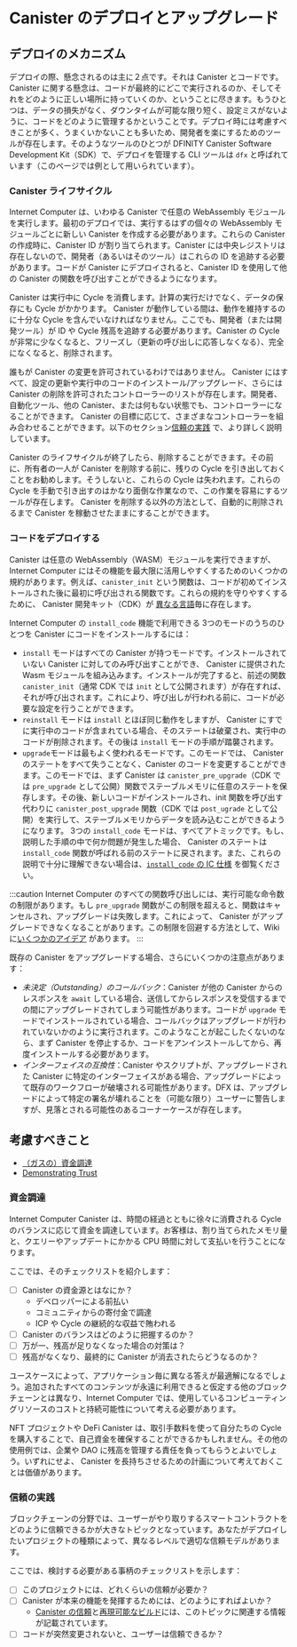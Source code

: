# Canister のデプロイとアップグレード

## デプロイのメカニズム

デプロイの際、懸念されるのは主に２点です。それは Canister とコードです。 Canister に関する懸念は、コードが最終的にどこで実行されるのか、そしてそれをどのように正しい場所に持っていくのか、ということに尽きます。もうひとつは、データの損失がなく、ダウンタイムが可能な限り短く、設定ミスがないように、コードをどのように管理するかということです。デプロイ時には考慮すべきことが多く、うまくいかないことも多いため、開発者を楽にするためのツールが存在します。そのようなツールのひとつが DFINITY Canister Software Development Kit（SDK）で、デプロイを管理する CLI ツールは `dfx` と呼ばれています（このページでは例として用いられています）。

### Canister ライフサイクル

Internet Computer は、いわゆる Canister で任意の WebAssembly モジュールを実行します。最初のデプロイでは、実行するはずの個々の WebAssembly モジュールごとに新しい Canister を作成する必要があります。これらの Canister の作成時に、Canister ID が割り当てられます。Canister には中央レジストリは存在しないので、開発者（あるいはそのツール）はこれらの ID を追跡する必要があります。コードが Canister にデプロイされると、Canister ID を使用して他の Canister の関数を呼び出すことができるようになります。

 Canister は実行中に Cycle を消費します。計算の実行だけでなく、データの保存にも Cycle がかかります。 Canister が動作している間は、動作を維持するのに十分な Cycle を含んでいなければなりません。ここでも、開発者（または開発ツール）が ID や Cycle 残高を追跡する必要があります。Canister の Cycle が非常に少なくなると、フリーズし（更新の呼び出しに応答しなくなる）、完全になくなると、削除されます。

誰もが Canister の変更を許可されているわけではありません。 Canister にはすべて、設定の更新や実行中のコードのインストール/アップグレード、さらには Canister の削除を許可されたコントローラーのリストが存在します。開発者、自動化ツール、他の Canister、または何もない状態でも、コントローラーになることができます。 Canister の目標に応じて、さまざまなコントローラーを組み合わせることができます。以下のセクション[信頼の実践](#信頼の実践) で、より詳しく説明しています。

 Canister のライフサイクルが終了したら、削除することができます。その前に、所有者の一人が Canister を削除する前に、残りの Cycle を引き出しておくことをお勧めします。そうしないと、これらの Cycle は失われます。これらの Cycle を手動で引き出すのはかなり面倒な作業なので、この作業を容易にするツールが存在します。 Canister を削除する以外の方法として、自動的に削除されるまで Canister を稼動させたままにすることができます。

### コードをデプロイする

 Canister は任意の WebAssembly（WASM）モジュールを実行できますが、 Internet Computer にはその機能を最大限に活用しやすくするためのいくつかの規約があります。例えば、`canister_init` という関数は、コードが初めてインストールされた後に最初に呼び出される関数です。これらの規約を守りやすくするために、 Canister 開発キット（CDK）が [異なる言語](../build/cdks/index.md)毎に存在します。

 Internet Computer の `install_code` 機能で利用できる 3つのモードのうちのひとつを Canister にコードをインストールするには：
- `install` モードはすべての Canister が持つモードです。インストールされていない Canister に対してのみ呼び出すことができ、 Canister に提供された Wasm モジュールを組み込みます。インストールが完了すると、前述の関数 `canister_init`（通常 CDK では `init` として公開されます）が存在すれば、それが呼び出されます。これにより、呼び出しが行われる前に、コードが必要な設定を行うことができます。
- `reinstall` モードは `install` とほぼ同じ動作をしますが、 Canister にすでに実行中のコードが含まれている場合、そのステートは破棄され、実行中のコードが削除されます。その後は `install` モードの手順が踏襲されます。
- `upgrade`モードは最もよく使われるモードです。このモードでは、 Canister のステートをすべて失うことなく、Canister のコードを変更することができます。このモードでは、まず Canister は `canister_pre_upgrade`（CDK では `pre_upgrade` として公開）関数でステーブルメモリに任意のステートを保存します。その後、新しいコードがインストールされ、init 関数を呼び出す代わりに `canister_post_upgrade` 関数（CDK では `post_ugrade` として公開）を実行して、ステーブルメモリからデータを読み込むことができるようになります。
3つの `install_code` モードは、すべてアトミックです。もし、説明した手順の中で何か問題が発生した場合、 Canister のステートは `install_code` 関数が呼ばれる前のステートに戻されます。また、これらの説明で十分に理解できない場合は、[`install_code` の IC 仕様](../../references/ic-interface-spec.md#ic-install_code) を御覧ください。

:::caution
 Internet Computer のすべての関数呼び出しには、実行可能な命令数の制限があります。もし `pre_upgrade` 関数がこの制限を超えると、関数はキャンセルされ、アップグレードは失敗します。これによって、 Canister がアップグレードできなくなることがあります。この制限を回避する方法として、Wiki に[いくつかのアイデア](https://wiki.internetcomputer.org/wiki/Dealing_with_cycles_limit_exceeded_errors) があります。
:::

既存の Canister をアップグレードする場合、さらにいくつかの注意点があります：
- *未決定（Outstanding）のコールバック*：Canister が他の Canister からのレスポンスを `await` している場合、送信してからレスポンスを受信するまでの間にアップグレードされてしまう可能性があります。コードが `upgrade` モードでインストールされている場合、コールバックはアップグレードが行われていないかのように実行されます。このようなことが起こしたくないのなら、まず Canister を停止するか、コードをアンインストールしてから、再度インストールする必要があります。
- *インターフェイスの互換性*：Canister やスクリプトが、アップグレードされた Canister に特定のインターフェイスがある場合、アップグレードによって既存のワークフローが破壊される可能性があります。DFX は、アップグレードによって特定の署名が壊れることを（可能な限り）ユーザーに警告しますが、見落とされる可能性のあるコーナーケースが存在します。

## 考慮すべきこと

  * [（ガスの）資金調達](#funding)
  * [Demonstrating Trust](#demonstrating-trust)

### 資金調達

 Internet Computer Canister は、時間の経過とともに徐々に消費される Cycle のバランスに応じて資金を調達しています。お客様は、割り当てられたメモリ量と、クエリーやアップデートにかかる CPU 時間に対して支払いを行うことになります。

ここでは、そのチェックリストを紹介します：

- [ ] Canister の資金源とはなにか？
  * デベロッパーによる前払い
  * コミュニティからの寄付金で調達
  * ICP や Cycle の継続的な収益で賄われる
- [ ] Canister のバランスはどのように把握するのか？
- [ ] 万が一、残高が足りなくなった場合の対策は？
- [ ] 残高がなくなり、最終的に Canister が消去されたらどうなるのか？

ユースケースによって、アプリケーション毎に異なる答えが最適解になるでしょう。追加されたすべてのコンテンツが永遠に利用できると仮定する他のブロックチェーンとは異なり、Internet Computer では、使用しているコンピューティングリソースのコストと持続可能性について考える必要があります。

NFT プロジェクトや DeFi Canister  は、取引手数料を使って自分たちの Cycle を購入することで、自己資金を確保することができるかもしれません。その他の使用例では、企業や DAO に残高を管理する責任を負ってもらうとよいでしょう。いずれにせよ、 Canister を長持ちさせるための計画について考えておくことは価値があります。

### 信頼の実践

ブロックチェーンの分野では、ユーザーがやり取りするスマートコントラクトをどのように信頼できるかが大きなトピックとなっています。あなたがデプロイしたいプロジェクトの種類によって、異なるレベルで適切な信頼モデルがあります。

ここでは、検討する必要がある事柄のチェックリストを示します：

- [ ] このプロジェクトには、どれくらいの信頼が必要か？
- [ ] Canister が本来の機能を発揮するためには、どのようにすればよいか？
  * [ Canister の信頼](../../concepts/trust-in-canisters.md)と[再現可能なビルド](../build/backend/reproducible-builds.md)には、このトピックに関連する情報が記載されています。
- [ ] コードが突然変更されないと、ユーザーは信頼できるか？

<!--
# Deploying & Upgrading Canisters

## Mechanics of a Deployment

During deployment, there are two main concerns: Canisters and code. The concern of canisters is all about where the code will end up running, and how to get it to the right place. The other concern is how code is managed to ensure there is no data loss, as little downtime as possible, and no misconfigurations. Since there are a lot of things to consider and many things that can go wrong during deployment, tools exist to make developers' lives easier. One such tool (which will be used as illustration on this page) is the DFINITY Canister Software Development Kit (SDK), whose CLI tool for managing deployments is called `dfx`.

### Canister lifecycle

The Internet Computer runs arbitrary WebAssembly modules in so-called canisters. For the first deployment, new canisters have to be created for every individual WebAssembly module that is supposed to run. On creation of those canisters, they will be assigned a canister ID. Since there is no central registry of canisters, the developers (or more likely their tools) have to keep track of those IDs. Once code is deployed to canisters, the canister IDs can be used to call functions on other canisters.

Canisters consume cycles while they're running. Performing computation costs cycles, but so does storing data. As long as a canister is supposed to be running it has to contain enough cycles to maintain operations. This again is a place where developers (or their tools) need to keep track of IDs and/or cycles balances. If a canister runs very low on cycles, it will be frozen (meaning it won't respond to update calls anymore), and if it runs out entirely, it will be deleted.

Not everyone is allowed to change a canister. Canisters all have a list of controllers that are allowed to update its settings, install/upgrade the running code or even delete the canister. Developers, automated tools, other canisters or nothing at all can be controllers. Depending on the goals for the canister, different combinations of controllers can make sense. The below section [Demonstrating Trust](#demonstrating-trust) explains more about that.

Once a canister is at the end of its lifecycle, it can be deleted. Before doing so, it is recommended that (one of) its owner(s) withdraws remaining cycles before they delete the canister. Otherwise those cycles are lost. Since withdrawing those cylces is a rather tedious process manually, tools exist to facilitate the process. The other option besides deleting the canister is to just leave it running until it gets deleted automatically.

### Deploying code

While canisters can run arbitrary WebAssembly (WASM) modules, the Internet Computer has a few conventions that make it easier to get the most out of its capabilities. For example, the function `canister_init` is the first function that gets called after the code is installed for the first time. To facilitate adhering to those conventions, Canister Development Kits (CDKs) exist for [many different languages](../build/cdks/index.md).

To install code in a canister, the `install_code` function of the Internet Computer is used in one of three modes:
- The `install` mode is the one every canister starts with: it is only callable for canisters without any installed code and populates the canister with the supplied WASM module. Once installation is complete, the aforementioned function `canister_init` (usually exposed as `init` in CDKs) is called if it exists. This allows the code to perform any required setup before any calls arrive.
- The `reinstall` mode works almost the same as `install`, but if the canister already contains running code, its state is discarded and the running code is deleted. After that, the procedure from mode `install` is followed.
- The `upgrade` mode is the one used most often. This mode allows canister code to be changed without losing all of its state. In this mode, the canister first has the chance to save any state to stable memory in the `canister_pre_upgrade` (exposed as `pre_upgrade` in CDKs) function. After that, the new code is installed and instead of calling the init function, the `canister_post_upgrade` function (exposed as `post_ugrade` in CDKs) is run so that data can be loaded from stable memory.
All three `install_code` modes are atomic. If _anything_ goes wrong in one of the described steps, the canister state is reverted to its state before the `install_code` function was called. And in case anything is not clear enough from these explanations, the [IC Specification for `install_code`](../../references/ic-interface-spec.md#ic-install_code) is the official source of truth.

:::caution
Every function call on the Internet Computer has a limit to how many instructions can be executed. If your `pre_upgrade` function exceeds this limit, it will be canceled and the upgrade fails. This can make a canister un-upgradeable. The Wiki [contains some ideas](https://wiki.internetcomputer.org/wiki/Dealing_with_cycles_limit_exceeded_errors) how one can work around the cycles limit.
:::

When upgrading existing canisters, there are a few more things that one should keep in mind:
- *Outstanding callbacks*: If a canister is `await`ing a response from another canister, it can be upgraded in-between sending and receiving a response. If the code is installed in `upgrade` mode, the callback will be executed as if no upgrade has been made. If this should not happen, the canister should either first be stopped, or the code has to be uninstalled and then installed again.
- *Interface compatibility*: If canisters or scripts expect the upgraded canister to have a certain interface, upgrades can break existing workflows. DFX will warn the user (if possible) that the upgrade will break certain signatures, but there are always corner cases that may be missed.

## Things to consider

  * [Funding](#funding)
  * [Demonstrating Trust](#demonstrating-trust)

### Funding

Internet Computer Canisters are funded using a balance of cycles that will gradually burn down over time. You will be paying for the amount of memory you have allocated, as well as the CPU time that queries and updates take up.

Here is a checklist of the things you will need to consider:

- [ ] What will the canister's source of funds be?
  * Paid for up-front by the developer
  * Funded by donations from the community
  * Funded by ongoing revenue in ICP or cycles
- [ ] How will I monitor the canister's balance?
- [ ] What is your plan in case the balance runs low?
- [ ] What will happen if the balance runs out and the canister is eventually erased?

Depending on your use case, different answers will make sense for your application. Unlike other blockchains, where you assume that all content added is available forever, the Internet Computer requires you to think about the costs and sustainability of the computing resources that you are using.

An NFT project or DeFi canister may be able to self-fund by using transaction fees to purchase their own cycles. For other use cases, you may want a company or DAO to be responsible for supervising the balance. In any case, it is worthwhile to think about how you plan to ensure your canister's longevity.

### Demonstrating Trust

A big topic in the blockchain space is how users can trust the smart contracts they interact with. Depending on the kind of project you want to deploy, different levels of trust can be appropriate.

Here is a checklist of the things you will need to consider:

- [ ] How much trust does this project require?
- [ ] How can I demonstrate that the canisters do what they are supposed to do?
  * The sections [Trust in Canisters](../../concepts/trust-in-canisters.md) and [Reproducible Builds](../build/backend/reproducible-builds.md) contain information related to this topic.
- [ ] How can users trust that the code will not suddenly change?

-->
